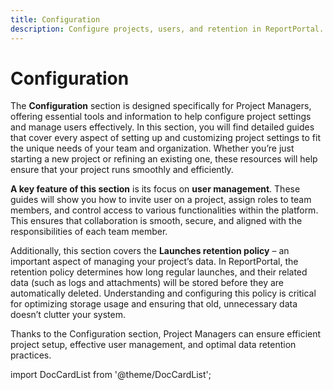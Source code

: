 ```yaml
---
title: Configuration
description: Configure projects, users, and retention in ReportPortal. Step-by-step guides for access, roles, and policies to manage your test report dashboard effectively.
---
```


# Configuration

The **Configuration** section is designed specifically for Project Managers, offering essential tools and information to help configure project settings and manage users effectively. In this section, you will find detailed guides that cover every aspect of setting up and customizing project settings to fit the unique needs of your team and organization. Whether you’re just starting a new project or refining an existing one, these resources will help ensure that your project runs smoothly and efficiently.

**A key feature of this section** is its focus on **user management**. These guides will show you how to invite user on a project, assign roles to team members, and control access to various functionalities within the platform. This ensures that collaboration is smooth, secure, and aligned with the responsibilities of each team member.

Additionally, this section covers the **Launches retention policy** – an important aspect of managing your project’s data. In ReportPortal, the retention policy determines how long regular launches, and their related data (such as logs and attachments) will be stored before they are automatically deleted. Understanding and configuring this policy is critical for optimizing storage usage and ensuring that old, unnecessary data doesn’t clutter your system.

Thanks to the Configuration section, Project Managers can ensure efficient project setup, effective user management, and optimal data retention practices.

import DocCardList from '@theme/DocCardList';

<DocCardList />
